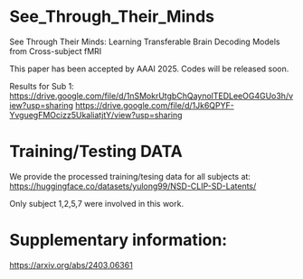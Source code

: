 # See_Through_Their_Minds
See Through Their Minds: Learning Transferable Brain Decoding Models from Cross-subject fMRI

This paper has been accepted by AAAI 2025. Codes will be released soon.

Results for Sub 1:
  https://drive.google.com/file/d/1nSMokrUtgbChQaynolTEDLeeOG4GUo3h/view?usp=sharing
  https://drive.google.com/file/d/1Jk6QPYF-YvguegFMOcizz5UkaliatjtY/view?usp=sharing

# Training/Testing DATA
  We provide the processed training/tesing data for all subjects at:
    https://huggingface.co/datasets/yulong99/NSD-CLIP-SD-Latents/
  
  
  Only subject 1,2,5,7  were involved in this work.
    


# Supplementary information:
https://arxiv.org/abs/2403.06361
